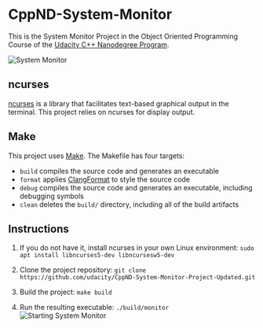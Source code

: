 # CppND-System-Monitor

This is the System Monitor Project in the Object Oriented Programming Course of the [Udacity C++ Nanodegree Program](https://www.udacity.com/course/c-plus-plus-nanodegree--nd213). 

![System Monitor](images/monitor.png)

## ncurses
[ncurses](https://www.gnu.org/software/ncurses/) is a library that facilitates text-based graphical output in the terminal. This project relies on ncurses for display output.

## Make
This project uses [Make](https://www.gnu.org/software/make/). The Makefile has four targets:
* `build` compiles the source code and generates an executable
* `format` applies [ClangFormat](https://clang.llvm.org/docs/ClangFormat.html) to style the source code
* `debug` compiles the source code and generates an executable, including debugging symbols
* `clean` deletes the `build/` directory, including all of the build artifacts

## Instructions

1. If you do not have it, install ncurses in your own Linux environment: `sudo apt install libncurses5-dev libncursesw5-dev`

2. Clone the project repository: `git clone https://github.com/udacity/CppND-System-Monitor-Project-Updated.git`

3. Build the project: `make build`

4. Run the resulting executable: `./build/monitor`
![Starting System Monitor](images/starting_monitor.png)